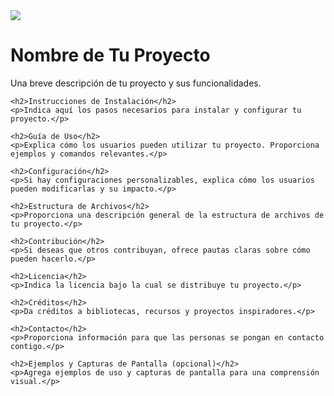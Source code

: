 <!DOCTYPE html>
<html>
<head>
    <img src="https://media.licdn.com/dms/image/C4E16AQEBguslNdnUnA/profile-displaybackgroundimage-shrink_350_1400/0/1655162041609?e=1698278400&v=beta&t=5mMLG-EXK0vnrPRGN58atAaaL5Qpvw1Bq7Qpbgut78Y"> 
</head>
<body>
    <h1>Nombre de Tu Proyecto</h1>
    <p>Una breve descripción de tu proyecto y sus funcionalidades.</p>
    
    <h2>Instrucciones de Instalación</h2>
    <p>Indica aquí los pasos necesarios para instalar y configurar tu proyecto.</p>
    
    <h2>Guía de Uso</h2>
    <p>Explica cómo los usuarios pueden utilizar tu proyecto. Proporciona ejemplos y comandos relevantes.</p>
    
    <h2>Configuración</h2>
    <p>Si hay configuraciones personalizables, explica cómo los usuarios pueden modificarlas y su impacto.</p>
    
    <h2>Estructura de Archivos</h2>
    <p>Proporciona una descripción general de la estructura de archivos de tu proyecto.</p>
    
    <h2>Contribución</h2>
    <p>Si deseas que otros contribuyan, ofrece pautas claras sobre cómo pueden hacerlo.</p>
    
    <h2>Licencia</h2>
    <p>Indica la licencia bajo la cual se distribuye tu proyecto.</p>
    
    <h2>Créditos</h2>
    <p>Da créditos a bibliotecas, recursos y proyectos inspiradores.</p>
    
    <h2>Contacto</h2>
    <p>Proporciona información para que las personas se pongan en contacto contigo.</p>
    
    <h2>Ejemplos y Capturas de Pantalla (opcional)</h2>
    <p>Agrega ejemplos de uso y capturas de pantalla para una comprensión visual.</p>
</body>
</html>
